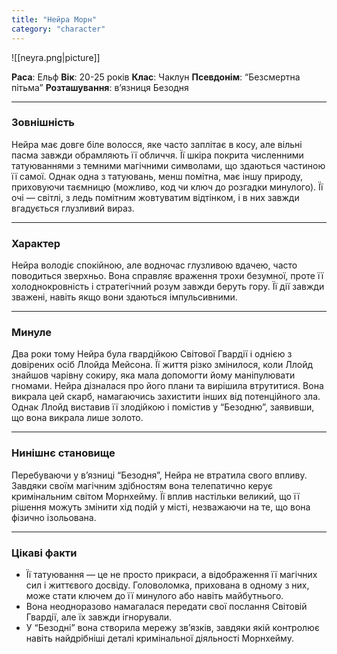 ```yaml
---
title: "Нейра Морн"
category: "character"
---
```


![[neyra.png|picture]]

**Раса**: Ельф
**Вік**: 20-25 років
**Клас**: Чаклун
**Псевдонім**: “Безсмертна пітьма”
**Розташування**: вʼязниця Безодня 

---

### Зовнішність

Нейра має довге біле волосся, яке часто заплітає в косу, але вільні пасма завжди обрамляють її обличчя. Її шкіра покрита численними татуюваннями з темними магічними символами, що здаються частиною її самої. Однак одна з татуювань, менш помітна, має іншу природу, приховуючи таємницю (можливо, код чи ключ до розгадки минулого). Її очі — світлі, з ледь помітним жовтуватим відтінком, і в них завжди вгадується глузливий вираз.

---

### Характер

Нейра володіє спокійною, але водночас глузливою вдачею, часто поводиться зверхньо. Вона справляє враження трохи безумної, проте її холоднокровність і стратегічний розум завжди беруть гору. Її дії завжди зважені, навіть якщо вони здаються імпульсивними.

---

### Минуле

Два роки тому Нейра була гвардійкою Світової Гвардії і однією з довірених осіб Ллойда Мейсона. Її життя різко змінилося, коли Ллойд знайшов чарівну сокиру, яка мала допомогти йому маніпулювати гномами. Нейра дізналася про його плани та вирішила втрутитися. Вона викрала цей скарб, намагаючись захистити інших від потенційного зла. Однак Ллойд виставив її злодійкою і помістив у “Безодню”, заявивши, що вона викрала лише золото.

---

### Нинішнє становище

Перебуваючи у в’язниці “Безодня”, Нейра не втратила свого впливу. Завдяки своїм магічним здібностям вона телепатично керує кримінальним світом Морнхейму. Її вплив настільки великий, що її рішення можуть змінити хід подій у місті, незважаючи на те, що вона фізично ізольована. 

---

### Цікаві факти

- Її татуювання — це не просто прикраси, а відображення її магічних сил і життєвого досвіду. Головоломка, прихована в одному з них, може стати ключем до її минулого або навіть майбутнього.
- Вона неодноразово намагалася передати свої послання Світовій Гвардії, але їх завжди ігнорували.
- У “Безодні” вона створила мережу зв’язків, завдяки якій контролює навіть найдрібніші деталі кримінальної діяльності Морнхейму.

